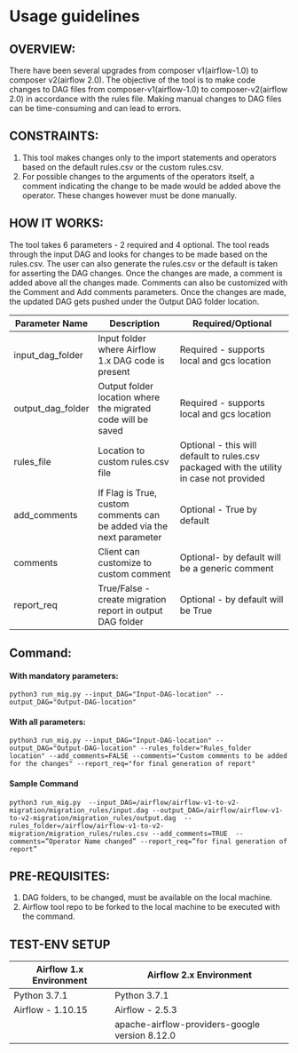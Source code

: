 # Usage guidelines


## OVERVIEW:

There have been several upgrades from composer v1(airflow-1.0) to
composer v2(airflow 2.0). The objective of the tool is to make code
changes to DAG files from composer-v1(airflow-1.0) to
composer-v2(airflow 2.0) in accordance with the rules file. Making
manual changes to DAG files can be time-consuming and can lead to
errors.


## CONSTRAINTS: 

1. This tool makes changes only to the import statements and operators based on the default rules.csv or the custom
rules.csv.
2. For possible changes to the arguments of the operators
itself, a comment indicating the change to be made would be added above
the operator. These changes however must be done manually. 


## HOW IT WORKS:

The tool takes 6 parameters - 2 required and 4 optional. The tool reads
through the input DAG and looks for changes to be made based on the
rules.csv. The user can also generate the rules.csv or the default is
taken for asserting the DAG changes. Once the changes are made, a
comment is added above all the changes made. Comments can also be
customized with the Comment and Add comments parameters. Once the
changes are made, the updated DAG gets pushed under the Output DAG folder
location.

| Parameter Name    | Description                                                          | Required/Optional                                                                        |
|-------------------|----------------------------------------------------------------------|------------------------------------------------------------------------------------------|
| input_dag_folder  | Input folder where Airflow 1.x DAG code is present                   | Required - supports local and gcs location                                               |
| output_dag_folder | Output folder location where the migrated code will be saved         | Required - supports local and gcs location                                               |
| rules_file        | Location to custom rules.csv file                                    | Optional - this will default to rules.csv packaged with the utility in case not provided |
| add_comments      | If Flag is True, custom comments can be added via the next parameter | Optional - True by default                                                               |
| comments          | Client can customize to custom comment                               | Optional- by default will be a generic comment                                           |
| report_req        | True/False - create migration report in output DAG folder            | Optional - by default will be True                                                       |


## Command:

#### With mandatory parameters: 

``` 
python3 run_mig.py --input_DAG="Input-DAG-location" --output_DAG="Output-DAG-location" 
```

#### With all parameters: 

```` 
python3 run_mig.py --input_DAG="Input-DAG-location" --output_DAG="Output-DAG-location" --rules_folder="Rules_folder location" --add_comments=FALSE --comments="Custom comments to be added for the changes" --report_req="for final generation of report"
````

#### Sample Command

```
python3 run_mig.py  --input_DAG=/airflow/airflow-v1-to-v2-migration/migration_rules/input.dag --output_DAG=/airflow/airflow-v1-to-v2-migration/migration_rules/output.dag  --rules_folder=/airflow/airflow-v1-to-v2-migration/migration_rules/rules.csv --add_comments=TRUE  --comments=”Operator Name changed” --report_req=”for final generation of report”
```


## PRE-REQUISITES: 

1. DAG folders, to be changed, must be available on the local machine.
2. Airflow tool repo to be forked to the local machine to be executed with the command.


## TEST-ENV SETUP

| Airflow 1.x Environment | Airflow 2.x Environment                        |
|-------------------------|------------------------------------------------|
| Python 3.7.1            | Python 3.7.1                                   |
| Airflow - 1.10.15       | Airflow - 2.5.3                                |
|                         | apache-airflow-providers-google version 8.12.0 |
